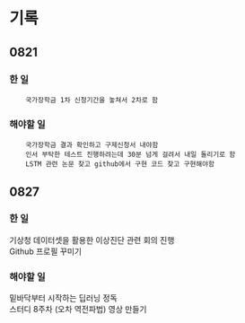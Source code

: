 # 기록

## 0821

### 한 일
        국가장학금 1차 신청기간을 놓쳐서 2차로 함

### 해야할 일
        국가장학금 결과 확인하고 구제신청서 내야함
        인서 부탁한 테스트 진행하려는데 30분 넘게 걸려서 내일 돌리기로 함
        LSTM 관련 논문 찾고 github에서 구현 코드 찾고 구현해야함

## 0827
### 한 일
기상청 데이터셋을 활용한 이상진단 관련 회의 진행   
Github 프로필 꾸미기

### 해야할 일
밑바닥부터 시작하는 딥러닝 정독   
스터디 8주차 (오차 역전파법) 영상 만들기
    